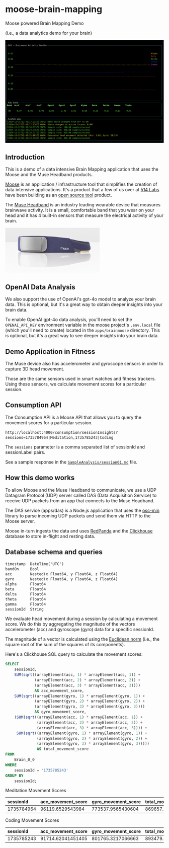 # moose-brain-mapping
Moose powered Brain Mapping Demo

(i.e., a data analytics demo for your brain)

![DAS](./docs/das.png)

## Introduction

This is a demo of a data intensive Brain Mapping application that uses the Moose and the Muse Headband products.

[Moose](https://getmoose.com) is an application / infrastructure tool that simplifies the creation of data intensive applications. It's a product that a few of us over at [514 Labs](https://fiveonefour.com) have been building as an [open source tool](https://github.com/514-labs/moose) product.

The [Muse Headband](https://choosemuse.com) is an industry leading  wearable device that measures brainwave activity. It is a small, comfortable band that you wear on your head and it has 4 built-in sensors that measure the electrical activity of your brain.

<img src="./docs/museheadband.png" alt="Muse" width="300"/>

## OpenAI Data Analysis

We also support the use of OpenAI's gpt-4o model to analyze your brain data. This is optional, but it's a great way to obtain deeper insights into your brain data.

To enable OpenAI gpt-4o data analysis, you'll need to set the `OPENAI_API_KEY` environment variable in the moose project's `.env.local` file (which you'll need to create) located in the `apps/brainmoose` directory.  This is optional, but it's a great way to see deeper insights into your brain data.

## Demo Application in Fitness

The Muse device also has accelerometer and gyroscope sensors in order to capture 3D head movement. 

Those are the same sensors used in smart watches and fitness trackers. Using these sensors, we calculate movement scores for a particular session.

## Consumption API

The Consumption API is a Moose API that allows you to query the movement scores for a particular session.

```
http://localhost:4000/consumption/sessionInsights?sessions=1735784964|Meditation,1735785243|Coding
```

The `sessions` parameter is a comma separated list of sessionId and sessionLabel pairs.

See a sample response in the [`SampleAnalysis/session01.md`](SampleAnalysis/session01.md) file.

## How this demo works

To allow Moose and the Muse Headband to communicate, we use a UDP Datagram Protocol (UDP) server called DAS (Data Acquisition Service) to receive UDP packets from an app that connects to the Muse Headband.

The DAS service (apps/das) is a Node.js application that uses the [osc-min](https://github.com/colinbdclark/osc-min) library to parse incoming UDP packets and send them via HTTP to the Moose server.

Moose in-turn ingests the data and uses [RedPanda](https://redpanda.com) and the  [Clickhouse](https://clickhouse.com) database to store in-flight and resting data. 

## Database schema and queries

```
timestamp  DateTime('UTC')
bandOn     Bool
acc        Nested(x Float64, y Float64, z Float64)	
gyro       Nested(x Float64, y Float64, z Float64)
alpha      Float64
beta	   Float64
delta	   Float64
theta	   Float64
gamma	   Float64 
sessionId  String
```

We evaluate head movement during a session by calculating a movement score.  We do this by aggregating the magnitude of the vectors accelerometer (acc) and gyroscope (gyro) data for a specific sessionId.

The magnitude of a vector is calculated using the [Euclidean norm](https://en.wikipedia.org/wiki/Euclidean_norm) (i.e., the square root of the sum of the squares of its components).

Here's a Clickhouse SQL query to calculate the movement scores:

```sql
SELECT
    sessionId,
    SUM(sqrt((arrayElement(acc, 1) * arrayElement(acc, 1)) +
             (arrayElement(acc, 2) * arrayElement(acc, 2)) +
             (arrayElement(acc, 3) * arrayElement(acc, 3)))) 
             AS acc_movement_score,
    SUM(sqrt((arrayElement(gyro, 1) * arrayElement(gyro, 1)) +
             (arrayElement(gyro, 2) * arrayElement(gyro, 2)) +
             (arrayElement(gyro, 3) * arrayElement(gyro, 3)))) 
             AS gyro_movement_score,
    (SUM(sqrt((arrayElement(acc, 1) * arrayElement(acc, 1)) +
              (arrayElement(acc, 2) * arrayElement(acc, 2)) +
              (arrayElement(acc, 3) * arrayElement(acc, 3)))) +
     SUM(sqrt((arrayElement(gyro, 1) * arrayElement(gyro, 1)) +
              (arrayElement(gyro, 2) * arrayElement(gyro, 2)) +
              (arrayElement(gyro, 3) * arrayElement(gyro, 3))))) 
              AS total_movement_score
FROM
    Brain_0_0
WHERE
    sessionId = '1735785243'
GROUP BY
    sessionId;
```

Meditation Movement Scores

 sessionId | acc\_movement\_score | gyro\_movement\_score | total\_movement\_score |
| :--- | :--- | :--- | :--- |
| 1735784964 | 96119.6529543984 | 773537.9565430604 | 869657.6094974588 |

Coding Movement Scores

| sessionId | acc\_movement\_score | gyro\_movement\_score | total\_movement\_score |
| :--- | :--- | :--- | :--- |
| 1735785243 | 91714.62041451405 | 801765.3217066663 | 893479.9421211804 |

